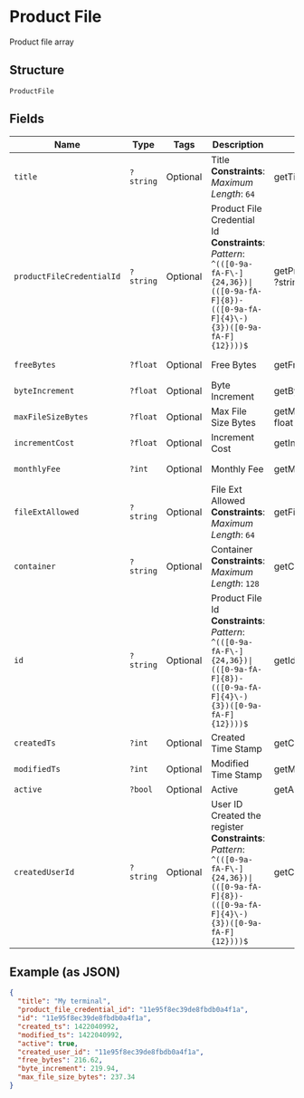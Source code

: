 
# Product File

Product file array

## Structure

`ProductFile`

## Fields

| Name | Type | Tags | Description | Getter | Setter |
|  --- | --- | --- | --- | --- | --- |
| `title` | `?string` | Optional | Title<br>**Constraints**: *Maximum Length*: `64` | getTitle(): ?string | setTitle(?string title): void |
| `productFileCredentialId` | `?string` | Optional | Product File Credential Id<br>**Constraints**: *Pattern*: `^(([0-9a-fA-F\-]{24,36})\|(([0-9a-fA-F]{8})-(([0-9a-fA-F]{4}\-){3})([0-9a-fA-F]{12})))$` | getProductFileCredentialId(): ?string | setProductFileCredentialId(?string productFileCredentialId): void |
| `freeBytes` | `?float` | Optional | Free Bytes | getFreeBytes(): ?float | setFreeBytes(?float freeBytes): void |
| `byteIncrement` | `?float` | Optional | Byte Increment | getByteIncrement(): ?float | setByteIncrement(?float byteIncrement): void |
| `maxFileSizeBytes` | `?float` | Optional | Max File Size Bytes | getMaxFileSizeBytes(): ?float | setMaxFileSizeBytes(?float maxFileSizeBytes): void |
| `incrementCost` | `?float` | Optional | Increment Cost | getIncrementCost(): ?float | setIncrementCost(?float incrementCost): void |
| `monthlyFee` | `?int` | Optional | Monthly Fee | getMonthlyFee(): ?int | setMonthlyFee(?int monthlyFee): void |
| `fileExtAllowed` | `?string` | Optional | File Ext Allowed<br>**Constraints**: *Maximum Length*: `64` | getFileExtAllowed(): ?string | setFileExtAllowed(?string fileExtAllowed): void |
| `container` | `?string` | Optional | Container<br>**Constraints**: *Maximum Length*: `128` | getContainer(): ?string | setContainer(?string container): void |
| `id` | `?string` | Optional | Product File Id<br>**Constraints**: *Pattern*: `^(([0-9a-fA-F\-]{24,36})\|(([0-9a-fA-F]{8})-(([0-9a-fA-F]{4}\-){3})([0-9a-fA-F]{12})))$` | getId(): ?string | setId(?string id): void |
| `createdTs` | `?int` | Optional | Created Time Stamp | getCreatedTs(): ?int | setCreatedTs(?int createdTs): void |
| `modifiedTs` | `?int` | Optional | Modified Time Stamp | getModifiedTs(): ?int | setModifiedTs(?int modifiedTs): void |
| `active` | `?bool` | Optional | Active | getActive(): ?bool | setActive(?bool active): void |
| `createdUserId` | `?string` | Optional | User ID Created the register<br>**Constraints**: *Pattern*: `^(([0-9a-fA-F\-]{24,36})\|(([0-9a-fA-F]{8})-(([0-9a-fA-F]{4}\-){3})([0-9a-fA-F]{12})))$` | getCreatedUserId(): ?string | setCreatedUserId(?string createdUserId): void |

## Example (as JSON)

```json
{
  "title": "My terminal",
  "product_file_credential_id": "11e95f8ec39de8fbdb0a4f1a",
  "id": "11e95f8ec39de8fbdb0a4f1a",
  "created_ts": 1422040992,
  "modified_ts": 1422040992,
  "active": true,
  "created_user_id": "11e95f8ec39de8fbdb0a4f1a",
  "free_bytes": 216.62,
  "byte_increment": 219.94,
  "max_file_size_bytes": 237.34
}
```

